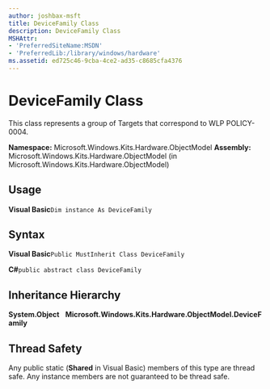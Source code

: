 ```yaml
---
author: joshbax-msft
title: DeviceFamily Class
description: DeviceFamily Class
MSHAttr:
- 'PreferredSiteName:MSDN'
- 'PreferredLib:/library/windows/hardware'
ms.assetid: ed725c46-9cba-4ce2-ad35-c8685cfa4376
---
```


# DeviceFamily Class


This class represents a group of Targets that correspond to WLP POLICY-0004.

**Namespace:** Microsoft.Windows.Kits.Hardware.ObjectModel **Assembly:** Microsoft.Windows.Kits.Hardware.ObjectModel (in Microsoft.Windows.Kits.Hardware.ObjectModel)

## Usage


**Visual Basic**`Dim instance As DeviceFamily`

## Syntax


**Visual Basic**`Public MustInherit Class DeviceFamily`

**C#**`public abstract class DeviceFamily`

## Inheritance Hierarchy


**System.Object**   **Microsoft.Windows.Kits.Hardware.ObjectModel.DeviceFamily**

## Thread Safety


Any public static (**Shared** in Visual Basic) members of this type are thread safe. Any instance members are not guaranteed to be thread safe.

 

 






